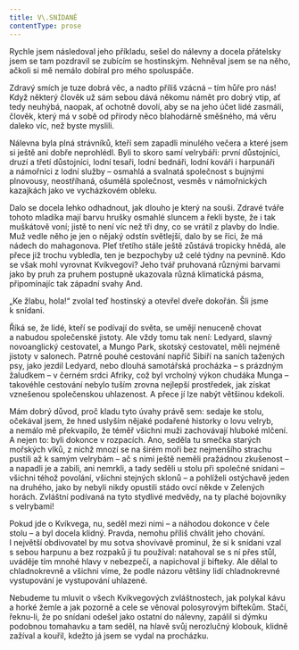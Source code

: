 ```yaml
---
title: V\.SNÍDANĚ
contentType: prose
---
```


Rychle jsem následoval jeho příkladu, sešel do nálevny a docela přátelsky jsem se tam pozdravil se zubícím se hostinským. Nehněval jsem se na něho, ačkoli si mě nemálo dobíral pro mého spoluspáče.

Zdravý smích je tuze dobrá věc, a nadto příliš vzácná – tím hůře pro nás! Když některý člověk už sám sebou dává někomu námět pro dobrý vtip, ať tedy neuhýbá, naopak, ať ochotně dovolí, aby se na jeho účet lidé zasmáli, člověk, který má v sobě od přírody něco blahodárně směšného, má věru daleko víc, než byste myslili.

Nálevna byla plná strávníků, kteří sem zapadli minulého večera a které jsem si ještě ani dobře neprohlédl. Byli to skoro samí velrybáři: první důstojníci, druzí a třetí důstojníci, lodní tesaři, lodní bednáři, lodní kováři i harpunáři a námořníci z lodní služby – osmahlá a svalnatá společnost s bujnými plnovousy, neostříhaná, ošumělá společnost, vesměs v námořnických kazajkách jako ve vycházkovém obleku.

Dalo se docela lehko odhadnout, jak dlouho je který na souši. Zdravé tváře tohoto mladíka mají barvu hrušky osmahlé sluncem a řekli byste, že i tak muškátově voní; jistě to není víc než tři dny, co se vrátil z plavby do Indie. Muž vedle něho je jen o nějaký odstín světlejší, dalo by se říci, že má nádech do mahagonova. Pleť třetího stále ještě zůstává tropicky hnědá, ale přece již trochu vybledla, ten je bezpochyby už celé týdny na pevnině. Kdo se však mohl vyrovnat Kvíkvegovi? Jeho tvář pruhovaná různými barvami jako by pruh za pruhem postupně ukazovala různá klimatická pásma, připomínajíc tak západní svahy And.

„Ke žlabu, hola!“ zvolal teď hostinský a otevřel dveře dokořán. Šli jsme k snídani.

Říká se, že lidé, kteří se podívají do světa, se umějí nenuceně chovat a nabudou společenské jistoty. Ale vždy tomu tak není: Ledyard, slavný novoanglický cestovatel, a Mungo Park, skotský cestovatel, měli nejméně jistoty v salonech. Patrně pouhé cestování napříč Sibiří na saních tažených psy, jako jezdil Ledyard, nebo dlouhá samotářská procházka – s prázdným žaludkem – v černém srdci Afriky, což byl vrcholný výkon chudáka Munga – takovéhle cestování nebylo tuším zrovna nejlepší prostředek, jak získat vznešenou společenskou uhlazenost. A přece jí lze nabýt většinou kdekoli.

Mám dobrý důvod, proč kladu tyto úvahy právě sem: sedaje ke stolu, očekával jsem, že hned uslyším nějaké podařené historky o lovu velryb, a nemálo mě překvapilo, že téměř všichni muži zachovávají hluboké mlčení. A nejen to: byli dokonce v rozpacích. Ano, seděla tu smečka starých mořských vlků, z nichž mnozí se na širém moři bez nejmenšího strachu pustili až k samým velrybám – ač s nimi ještě neměli pražádnou zkušenost – a napadli je a zabili, ani nemrkli, a tady seděli u stolu při společné snídani – všichni téhož povolání, všichni stejných sklonů – a pohlíželi ostýchavě jeden na druhého, jako by nebyli nikdy opustili stádo ovcí někde v Zelených horách. Zvláštní podívaná na tyto stydlivé medvědy, na ty plaché bojovníky s velrybami!

Pokud jde o Kvíkvega, nu, seděl mezi nimi – a náhodou dokonce v čele stolu – a byl docela klidný. Pravda, nemohu příliš chválit jeho chování. I největší obdivovatel by mu sotva shovívavě prominul, že si k snídani vzal s sebou harpunu a bez rozpaků ji tu používal: natahoval se s ní přes stůl, uváděje tím mnohé hlavy v nebezpečí, a napichoval jí bifteky. Ale dělal to chladnokrevně a všichni víme, že podle názoru většiny lidí chladnokrevné vystupování je vystupování uhlazené.

Nebudeme tu mluvit o všech Kvíkvegových zvláštnostech, jak polykal kávu a horké žemle a jak pozorně a cele se věnoval polosyrovým biftekům. Stačí, řeknu-li, že po snídani odešel jako ostatní do nálevny, zapálil si dýmku podobnou tomahavku a tam seděl, na hlavě svůj nerozlučný klobouk, klidně zažíval a kouřil, kdežto já jsem se vydal na procházku.
